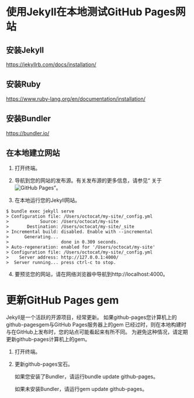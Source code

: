# 使用Jekyll在本地测试GitHub Pages网站

## 安装Jekyll

https://jekyllrb.com/docs/installation/

## 安装Ruby

https://www.ruby-lang.org/en/documentation/installation/

## 安装Bundler

https://bundler.io/

## 在本地建立网站

1. 打开终端。

2. 导航到您的网站的发布源。有关发布源的更多信息，请参见“ 关于![GitHub Pages](https://help.github.com/en/github/working-with-github-pages/about-github-pages#publishing-sources-for-github-pages-sites)”。

3. 在本地运行您的Jekyll网站。

```
$ bundle exec jekyll serve
> Configuration file: /Users/octocat/my-site/_config.yml
>            Source: /Users/octocat/my-site
>       Destination: /Users/octocat/my-site/_site
> Incremental build: disabled. Enable with --incremental
>      Generating...
>                    done in 0.309 seconds.
> Auto-regeneration: enabled for '/Users/octocat/my-site'
> Configuration file: /Users/octocat/my-site/_config.yml
>    Server address: http://127.0.0.1:4000/
>  Server running... press ctrl-c to stop.
```

4. 要预览您的网站，请在网络浏览器中导航到http://localhost:4000。

# 更新GitHub Pages gem

Jekyll是一个活跃的开源项目，经常更新。
如果github-pages您计算机上的github-pagesgem与GitHub Pages服务器上的gem 已经过时，则在本地构建时与在GitHub上发布时，您的站点可能看起来有所不同。
为避免这种情况，请定期更新github-pages计算机上的gem。

1. 打开终端。

2. 更新github-pages宝石。

    如果您安装了Bundler，请运行bundle update github-pages。
    
    如果未安装Bundler，请运行gem update github-pages。